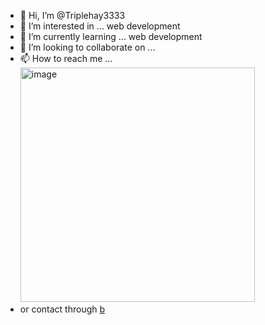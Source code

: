 - 👋 Hi, I’m @Triplehay3333
- 👀 I’m interested in ... web development 
- 🌱 I’m currently learning ... web development
- 💞️ I’m looking to collaborate on ...
- 📫 How to reach me ...<img width="375" alt="image" src="https://github.com/Triplehay3333/Triplehay3333/assets/153720763/ad2b2d2f-d8a1-42ae-bc8a-ec9a1897b85d">
-  or contact through [b](https://wa.me/message/JTWGKB7JHHWCN1)
<!---
Triplehay3333/Triplehay3333 is a ✨ special ✨ repository because its `README.md` (this file) appears on your GitHub profile.
You can click the Preview link to take a look at your changes.
--->
